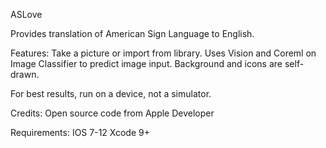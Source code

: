 ASLove

Provides translation of American Sign Language to English. 

Features:
Take a picture or import from library. 
Uses Vision and Coreml on Image Classifier to predict image input. 
Background and icons are self-drawn. 

For best results, run on a device, not a simulator. 

Credits:
Open source code from Apple Developer 

Requirements:
IOS 7-12
Xcode 9+
